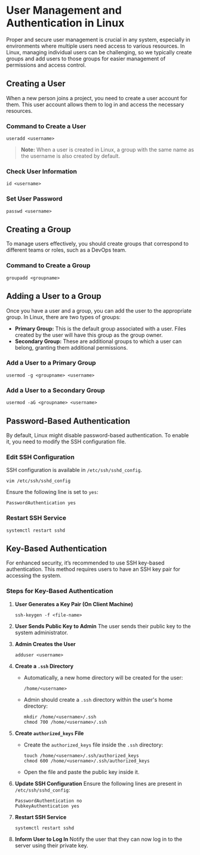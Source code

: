
# **User Management and Authentication in Linux**

Proper and secure user management is crucial in any system, especially in environments where multiple users need access to various resources. In Linux, managing individual users can be challenging, so we typically create groups and add users to those groups for easier management of permissions and access control.

## **Creating a User**
When a new person joins a project, you need to create a user account for them. This user account allows them to log in and access the necessary resources.

### **Command to Create a User**
```
useradd <username>
```
> **Note:** When a user is created in Linux, a group with the same name as the username is also created by default.

### **Check User Information**
```
id <username>
```

### **Set User Password**
```
passwd <username>
```

## **Creating a Group**
To manage users effectively, you should create groups that correspond to different teams or roles, such as a DevOps team.

### **Command to Create a Group**
```
groupadd <groupname>
```

## **Adding a User to a Group**
Once you have a user and a group, you can add the user to the appropriate group. In Linux, there are two types of groups:

- **Primary Group:** This is the default group associated with a user. Files created by the user will have this group as the group owner.
- **Secondary Group:** These are additional groups to which a user can belong, granting them additional permissions.

### **Add a User to a Primary Group**
```
usermod -g <groupname> <username>
```

### **Add a User to a Secondary Group**
```
usermod -aG <groupname> <username>
```

## **Password-Based Authentication**

By default, Linux might disable password-based authentication. To enable it, you need to modify the SSH configuration file.

### **Edit SSH Configuration**
SSH configuration is available in `/etc/ssh/sshd_config`.

```
vim /etc/ssh/sshd_config
```

Ensure the following line is set to `yes`:
```plaintext
PasswordAuthentication yes
```

### **Restart SSH Service**
```
systemctl restart sshd
```

## **Key-Based Authentication**
For enhanced security, it’s recommended to use SSH key-based authentication. This method requires users to have an SSH key pair for accessing the system.

### **Steps for Key-Based Authentication**

1. **User Generates a Key Pair (On Client Machine)**
   ```
   ssh-keygen -f <file-name>
   ```

2. **User Sends Public Key to Admin**
   The user sends their public key to the system administrator.

3. **Admin Creates the User**
   ```
   adduser <username>
   ```

4. **Create a `.ssh` Directory**
   - Automatically, a new home directory will be created for the user:
     ```
     /home/<username>
     ```
   - Admin should create a `.ssh` directory within the user's home directory:
     ```
     mkdir /home/<username>/.ssh
     chmod 700 /home/<username>/.ssh
     ```

5. **Create `authorized_keys` File**
   - Create the `authorized_keys` file inside the `.ssh` directory:
     ```
     touch /home/<username>/.ssh/authorized_keys
     chmod 600 /home/<username>/.ssh/authorized_keys
     ```
   - Open the file and paste the public key inside it.

6. **Update SSH Configuration**
   Ensure the following lines are present in `/etc/ssh/sshd_config`:
   ```plaintext
   PasswordAuthentication no
   PubkeyAuthentication yes
   ```

7. **Restart SSH Service**
   ```
   systemctl restart sshd
   ```

8. **Inform User to Log In**
   Notify the user that they can now log in to the server using their private key.